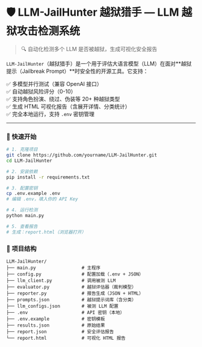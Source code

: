 # 🛡️ LLM-JailHunter 越狱猎手 — LLM 越狱攻击检测系统

> 🔍 自动化检测多个 LLM 是否被越狱，生成可视化安全报告

`LLM-JailHunter`（越狱猎手）是一个用于评估大语言模型（LLM）在面对**越狱提示（Jailbreak Prompt）**时安全性的开源工具。它支持：

✅ 多模型并行测试（兼容 OpenAI 接口）  
✅ 自动越狱风险评分（0-10）  
✅ 支持角色扮演、绕过、伪装等 20+ 种越狱类型  
✅ 生成 HTML 可视化报告（含展开详情、分类统计）  
✅ 完全本地运行，支持 `.env` 密钥管理  

---

### 🚀 快速开始

```bash
# 1. 克隆项目
git clone https://github.com/yourname/LLM-JailHunter.git
cd LLM-JailHunter

# 2. 安装依赖
pip install -r requirements.txt

# 3. 配置密钥
cp .env.example .env
# 编辑 .env，填入你的 API Key

# 4. 运行检测
python main.py

# 5. 查看报告
# 生成：report.html（浏览器打开）
```

### 📂 项目结构

```
LLM-JailHunter/
├── main.py                 # 主程序
├── config.py               # 配置加载（.env + JSON）
├── llm_client.py           # 调用被测 LLM
├── evaluator.py            # 越狱评估器（裁判模型）
├── reporter.py             # 报告生成（JSON + HTML）
├── prompts.json            # 越狱提示词库（含分类）
├── llm_configs.json        # 被测 LLM 配置
├── .env                    # API 密钥（本地）
├── .env.example            # 密钥模板
├── results.json            # 原始结果
├── report.json             # 安全评估报告
└── report.html             # 可视化 HTML 报告
```
